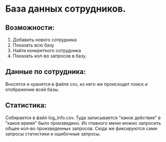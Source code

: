 # База данных сотрудников.
## Возможности: 
1. Добавить нового сотрудника
2. Показать всю базу
3. Найти конкретного сотрудника
4. Показать кол-во запросов в базу.

## Данные по сотрудника:
Вносятся и хранятся в файле csv, из него же происходит поиск и отображение всей базы.

## Статистика:
Собирается в файл log_info.csv. Туда записывается "какое действие"  в "какое время" было произведено.
Из главного меню можно запросить общее кол-во произведенных запросов.
Сюда же фиксируются сами запросы статистики и ошибочные запросы.